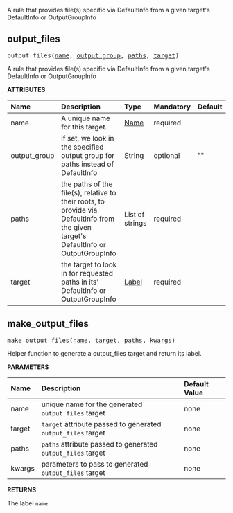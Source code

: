 <!-- Generated with Stardoc: http://skydoc.bazel.build -->

A rule that provides file(s) specific via DefaultInfo from a given target's DefaultInfo or OutputGroupInfo


<a id="#output_files"></a>

## output_files

<pre>
output_files(<a href="#output_files-name">name</a>, <a href="#output_files-output_group">output_group</a>, <a href="#output_files-paths">paths</a>, <a href="#output_files-target">target</a>)
</pre>

A rule that provides file(s) specific via DefaultInfo from a given target's DefaultInfo or OutputGroupInfo

**ATTRIBUTES**


| Name  | Description | Type | Mandatory | Default |
| :------------- | :------------- | :------------- | :------------- | :------------- |
| <a id="output_files-name"></a>name |  A unique name for this target.   | <a href="https://bazel.build/docs/build-ref.html#name">Name</a> | required |  |
| <a id="output_files-output_group"></a>output_group |  if set, we look in the specified output group for paths instead of DefaultInfo   | String | optional | "" |
| <a id="output_files-paths"></a>paths |  the paths of the file(s), relative to their roots, to provide via DefaultInfo from the given target's DefaultInfo or OutputGroupInfo   | List of strings | required |  |
| <a id="output_files-target"></a>target |  the target to look in for requested paths in its' DefaultInfo or OutputGroupInfo   | <a href="https://bazel.build/docs/build-ref.html#labels">Label</a> | required |  |


<a id="#make_output_files"></a>

## make_output_files

<pre>
make_output_files(<a href="#make_output_files-name">name</a>, <a href="#make_output_files-target">target</a>, <a href="#make_output_files-paths">paths</a>, <a href="#make_output_files-kwargs">kwargs</a>)
</pre>

Helper function to generate a output_files target and return its label.

**PARAMETERS**


| Name  | Description | Default Value |
| :------------- | :------------- | :------------- |
| <a id="make_output_files-name"></a>name |  unique name for the generated <code>output_files</code> target   |  none |
| <a id="make_output_files-target"></a>target |  <code>target</code> attribute passed to generated <code>output_files</code> target   |  none |
| <a id="make_output_files-paths"></a>paths |  <code>paths</code> attribute passed to generated <code>output_files</code> target   |  none |
| <a id="make_output_files-kwargs"></a>kwargs |  parameters to pass to generated <code>output_files</code> target   |  none |

**RETURNS**

The label `name`


